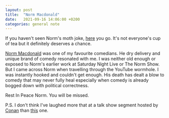 ```yaml
---
layout: post
title:  "Norm Macdonald"
date:   2021-09-16 14:06:00 +0200
categories: general note
---
```

If you haven't seen Norm's moth joke, [here](https://www.youtube.com/watch?v=YxD3pT8C9-A) you go. It's not everyone's cup of tea but it definitely deserves a chance.

[Norm Macdonald](https://en.wikipedia.org/wiki/Norm_Macdonald) was one of my favourite comedians. He dry delivery and unique brand of comedy resonated with me. I was neither old enough or exposed to Norm's earlier work at Saturday Night Live or The Norm Show. But I came across Norm when travelling through the YouTube wormhole. I was instantly hooked and couldn't get enough. His death has dealt a blow to comedy that may never fully heal especially when comedy is already bogged down with political correctness.

Rest In Peace Norm. You will be missed.

P.S. I don't think I've laughed more that at a talk show segment hosted by [Conan](https://en.wikipedia.org/wiki/Conan_O'Brien) than [this](https://www.youtube.com/watch?v=bKmadR4Ye54) one.
